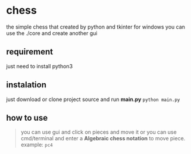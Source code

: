 # chess 
the simple chess that created by python and tkinter for windows
you can use the ./core and create another gui
## requirement
just need to install python3
## instalation
just download or clone project source and run **main.py**
``` python main.py ```
## how to use
> you can use gui and click on pieces and move it
> or you can use cmd/terminal and enter a **Algebraic chess notation** to move piece.
example: ```pc4```
